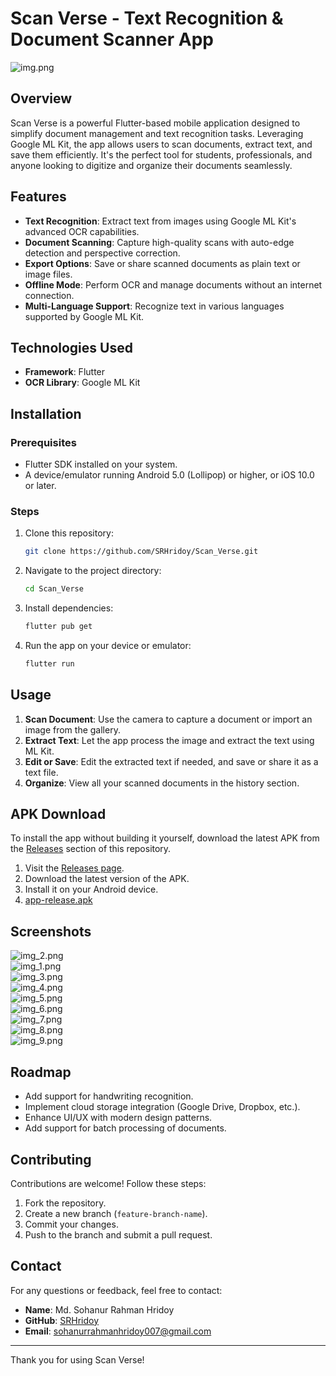# Scan Verse - Text Recognition & Document Scanner App

![img.png](img.png)
## Overview
Scan Verse is a powerful Flutter-based mobile application designed to simplify document management and text recognition tasks. Leveraging Google ML Kit, the app allows users to scan documents, extract text, and save them efficiently. It's the perfect tool for students, professionals, and anyone looking to digitize and organize their documents seamlessly.

## Features
- **Text Recognition**: Extract text from images using Google ML Kit's advanced OCR capabilities.
- **Document Scanning**: Capture high-quality scans with auto-edge detection and perspective correction.
- **Export Options**: Save or share scanned documents as plain text or image files.
- **Offline Mode**: Perform OCR and manage documents without an internet connection.
- **Multi-Language Support**: Recognize text in various languages supported by Google ML Kit.

## Technologies Used
- **Framework**: Flutter
- **OCR Library**: Google ML Kit

## Installation
### Prerequisites
- Flutter SDK installed on your system.
- A device/emulator running Android 5.0 (Lollipop) or higher, or iOS 10.0 or later.

### Steps
1. Clone this repository:
   ```bash
   git clone https://github.com/SRHridoy/Scan_Verse.git
   ```
2. Navigate to the project directory:
   ```bash
   cd Scan_Verse
   ```
3. Install dependencies:
   ```bash
   flutter pub get
   ```
4. Run the app on your device or emulator:
   ```bash
   flutter run
   ```

## Usage
1. **Scan Document**: Use the camera to capture a document or import an image from the gallery.
2. **Extract Text**: Let the app process the image and extract the text using ML Kit.
3. **Edit or Save**: Edit the extracted text if needed, and save or share it as a text file.
4. **Organize**: View all your scanned documents in the history section.

## APK Download
To install the app without building it yourself, download the latest APK from the [Releases](https://github.com/SRHridoy/Scan_Verse/releases) section of this repository.
1. Visit the [Releases page](https://github.com/SRHridoy/Scan_Verse/releases).
2. Download the latest version of the APK.
3. Install it on your Android device.
4. [app-release.apk](build%2Fapp%2Foutputs%2Fflutter-apk%2Fapp-release.apk)

## Screenshots
![img_2.png](img_2.png)
<br>
![img_1.png](img_1.png)
<br>
![img_3.png](img_3.png)
<br>
![img_4.png](img_4.png)
<br>
![img_5.png](img_5.png)
<br>
![img_6.png](img_6.png)
<br>
![img_7.png](img_7.png)
<br>
![img_8.png](img_8.png)
<br>
![img_9.png](img_9.png)
<br>

## Roadmap
- Add support for handwriting recognition.
- Implement cloud storage integration (Google Drive, Dropbox, etc.).
- Enhance UI/UX with modern design patterns.
- Add support for batch processing of documents.

## Contributing
Contributions are welcome! Follow these steps:
1. Fork the repository.
2. Create a new branch (`feature-branch-name`).
3. Commit your changes.
4. Push to the branch and submit a pull request.

## Contact
For any questions or feedback, feel free to contact:
- **Name**: Md. Sohanur Rahman Hridoy
- **GitHub**: [SRHridoy](https://github.com/SRHridoy)
- **Email**: sohanurrahmanhridoy007@gmail.com

---
Thank you for using Scan Verse!
